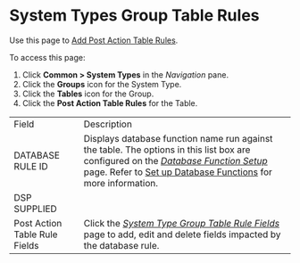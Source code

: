 # System Types Group Table Rules

<div class="use">

Use this page to [Add Post Action Table
Rules](../Use_Cases/Add_Post_Action_Table_Rules.htm).

</div>

To access this page:

1.  Click <span style="font-weight: bold;">Common \> System Types</span>
    in the *Navigation* pane.
2.  Click the <span style="font-weight: bold;">Groups</span> icon for
    the System Type.
3.  Click the <span style="font-weight: bold;">Tables</span> icon for
    the Group.
4.  Click the <span style="font-weight: bold;">Post Action Table
    Rules</span> for the
Table.

|                               |                                                                                                                                                                                                                                                                                 |
| ----------------------------- | ------------------------------------------------------------------------------------------------------------------------------------------------------------------------------------------------------------------------------------------------------------------------------- |
| Field                         | Description                                                                                                                                                                                                                                                                     |
| DATABASE RULE ID              | Displays database function name run against the table. The options in this list box are configured on the *[Database Function Setup](Database_Function_Setup.htm)* page. Refer to [Set up Database Functions](../Use_Cases/Set_up_Database_Functions.htm) for more information. |
| DSP SUPPLIED                  |                                                                                                                                                                                                                                                                                 |
| Post Action Table Rule Fields | Click the <span style="font-style: italic;">[System Type Group Table Rule Fields](#)</span> page to add, edit and delete fields impacted by the database rule.                                                                                                                  |
